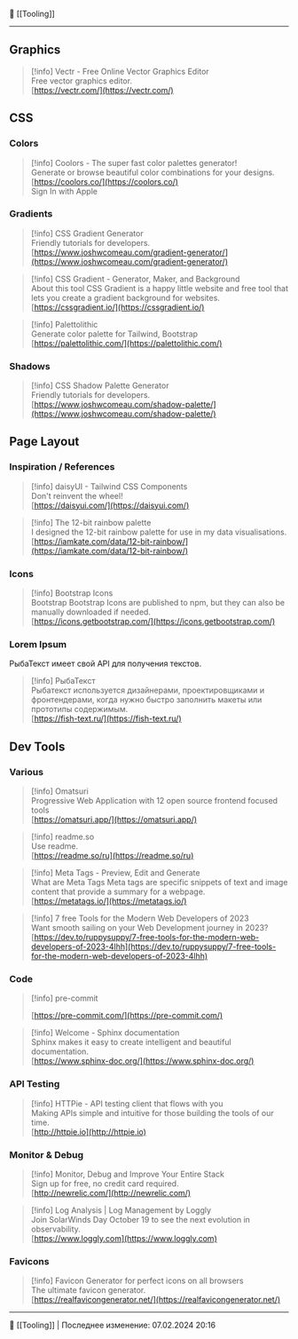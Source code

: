 📂 [[Tooling]]

----
## Graphics

> [!info] Vectr - Free Online Vector Graphics Editor  
> Free vector graphics editor.  
> [https://vectr.com/](https://vectr.com/)  
## CSS
### Colors

> [!info] Coolors - The super fast color palettes generator!  
> Generate or browse beautiful color combinations for your designs.  
> [https://coolors.co/](https://coolors.co/)  
Sign In with Apple
### Gradients

> [!info] CSS Gradient Generator  
> Friendly tutorials for developers.  
> [https://www.joshwcomeau.com/gradient-generator/](https://www.joshwcomeau.com/gradient-generator/)  

> [!info] CSS Gradient - Generator, Maker, and Background  
> About this tool CSS Gradient is a happy little website and free tool that lets you create a gradient background for websites.  
> [https://cssgradient.io/](https://cssgradient.io/)  

> [!info] Palettolithic  
> Generate color palette for Tailwind, Bootstrap  
> [https://palettolithic.com/](https://palettolithic.com/)  
### Shadows

> [!info] CSS Shadow Palette Generator  
> Friendly tutorials for developers.  
> [https://www.joshwcomeau.com/shadow-palette/](https://www.joshwcomeau.com/shadow-palette/)  
## Page Layout
### Inspiration / References

> [!info] daisyUI - Tailwind CSS Components  
> Don't reinvent the wheel!  
> [https://daisyui.com/](https://daisyui.com/)  

> [!info] The 12-bit rainbow palette  
> I designed the 12-bit rainbow palette for use in my data visualisations.  
> [https://iamkate.com/data/12-bit-rainbow/](https://iamkate.com/data/12-bit-rainbow/)  
### Icons

> [!info] Bootstrap Icons  
> Bootstrap Bootstrap Icons are published to npm, but they can also be manually downloaded if needed.  
> [https://icons.getbootstrap.com/](https://icons.getbootstrap.com/)  
### Lorem Ipsum
РыбаТекст имеет свой API для получения текстов.

> [!info] РыбаТекст  
> Рыбатекст используется дизайнерами, проектировщиками и фронтендерами, когда нужно быстро заполнить макеты или прототипы содержимым.  
> [https://fish-text.ru/](https://fish-text.ru/)  
## Dev Tools
### Various

> [!info] Omatsuri  
> Progressive Web Application with 12 open source frontend focused tools  
> [https://omatsuri.app/](https://omatsuri.app/)  

> [!info] readme.so  
> Use readme.  
> [https://readme.so/ru](https://readme.so/ru)  

> [!info] Meta Tags - Preview, Edit and Generate  
> What are Meta Tags Meta tags are specific snippets of text and image content that provide a summary for a webpage.  
> [https://metatags.io/](https://metatags.io/)  

> [!info] 7 free Tools for the Modern Web Developers of 2023  
> Want smooth sailing on your Web Development journey in 2023?  
> [https://dev.to/ruppysuppy/7-free-tools-for-the-modern-web-developers-of-2023-4lhh](https://dev.to/ruppysuppy/7-free-tools-for-the-modern-web-developers-of-2023-4lhh)  
### Code

> [!info] pre-commit  
>  
> [https://pre-commit.com/](https://pre-commit.com/)  

> [!info] Welcome - Sphinx documentation  
> Sphinx makes it easy to create intelligent and beautiful documentation.  
> [https://www.sphinx-doc.org/](https://www.sphinx-doc.org/)  
### API Testing

> [!info] HTTPie - API testing client that flows with you  
> Making APIs simple and intuitive for those building the tools of our time.  
> [http://httpie.io](http://httpie.io)  
### Monitor & Debug

> [!info] Monitor, Debug and Improve Your Entire Stack  
> Sign up for free, no credit card required.  
> [http://newrelic.com/](http://newrelic.com/)  

> [!info] Log Analysis | Log Management by Loggly  
> Join SolarWinds Day October 19 to see the next evolution in observability.  
> [https://www.loggly.com](https://www.loggly.com)  
### Favicons

> [!info] Favicon Generator for perfect icons on all browsers  
> The ultimate favicon generator.  
> [https://realfavicongenerator.net/](https://realfavicongenerator.net/)

----
📂 [[Tooling]] | Последнее изменение: 07.02.2024 20:16